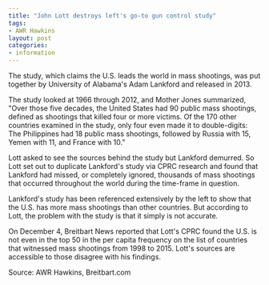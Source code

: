 ```yaml
---
title: "John Lott destroys left's go-to gun control study"
tags:
- AWR Hawkins
layout: post
categories:
- information
---
```


The study, which claims the U.S. leads the world in mass shootings, was put together by University of Alabama's Adam Lankford and released in 2013.

The study looked at 1966 through 2012, and Mother Jones summarized, "Over those five decades, the United States had 90 public mass shootings, defined as shootings that killed four or more victims. Of the 170 other countries examined in the study, only four even made it to double-digits: The Philippines had 18 public mass shootings, followed by Russia with 15, Yemen with 11, and France with 10."

Lott asked to see the sources behind the study but Lankford demurred. So Lott set out to duplicate Lankford's study via CPRC research and found that Lankford had missed, or completely ignored, thousands of mass shootings that occurred throughout the world during the time-frame in question.

Lankford's study has been referenced extensively by the left to show that the U.S. has more mass shootings than other countries. But according to Lott, the problem with the study is that it simply is not accurate.

On December 4, Breitbart News reported that Lott's CPRC found the U.S. is not even in the top 50 in the per capita frequency on the list of countries that witnessed mass shootings from 1998 to 2015. Lott's sources are accessible to those disagree with his findings.

Source: AWR Hawkins, Breitbart.com

